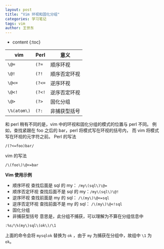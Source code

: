 ```yaml
---
layout: post
title: "Vim 环视和固化分组"
categories: 学习笔记
tags: vim
author: 王世东
---
```


* content
{:toc}

| vim         | Perl   | 意义         |
| ----------- | ------ | ------------ |
| `\@=`       | `(?=`  | 顺序环视     |
| `\@!`       | `(?!`  | 顺序否定环视 |
| `\@<=`      | `(?<=` | 逆序环视     |
| `\@<!`      | `(?<!` | 逆序否定环视 |
| `\@>`       | `(?>`  | 固化分组     |
| `\%(atom\)` | `(?:`  | 非捕获型括号 |

和 perl 稍有不同的是，vim 中的环视和固化分组的模式的位置与 perl 不同。 例如，查找紧跟在 foo 之后的 bar，perl 将模式写在环视的括号内， 而 vim 将模式写在环视的元字符之前。
Perl 的写法

```
/(?<=foo)bar/
```

vim 的写法

```
/\(foo\)\@<=bar
```

**Vim 使用示例**

- 顺序环视
  查找后面是 sql 的 my： `/my\(sql\)\@=`
- 顺序否定环视
  查找后面不是 sql 的 my：`/my\(sql\)\@!`
- 逆序环视
  查找前面是 my 的 sql： `/\(my\)\@<=sql`
- 逆序否定环视
  查找前面不是 my 的 sql： `/\(my\)\@<!sql`
- 固化分组
- 非捕获型括号
  意思是，此分组不捕获，可以理解为不算在分组信息中

```
:%s/\%(my\)sql\(ok\)/\1
```

上面的命令会将 `mysqlok` 替换为 `ok` ，由于 `my` 为捕获在分组中，故组中 `\1` 为 `ok`。
